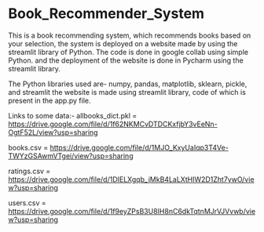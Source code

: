 # Book_Recommender_System

This is a book recommending system, which recommends books based on your selection, the system is deployed on a website made by using the streamlit library of Python.
The code is done in google collab using simple Python. and the deployment of the website is done in Pycharm using the streamlit library.


The Python libraries used are-
numpy, pandas, matplotlib, sklearn, pickle, and streamlit
the website is made using streamlit library, code of which is present in the app.py file.

Links to some data:- 
allbooks_dict.pkl = https://drive.google.com/file/d/1f62NKMCvDTDCKxfjbY3vEeNn-OgtF52L/view?usp=sharing

books.csv = https://drive.google.com/file/d/1MJO_KxyUaIqp3T4Ve-TWYzGSAwmVTgei/view?usp=sharing

ratings.csv = https://drive.google.com/file/d/1DIELXgqb_jMkB4LaLXtHIW2D1Zht7ywO/view?usp=sharing

users.csv = https://drive.google.com/file/d/1f9eyZPsB3U8IH8nC6dkTqtnMJrVJVvwb/view?usp=sharing
